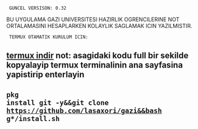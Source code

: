      GUNCEL VERSISON: 0.32

BU UYGULAMA GAZI UNIVERSITESI HAZIRLIK OGRENCILERINE 
NOT ORTALAMASINI HESAPLARKEN KOLAYLIK SAGLAMAK ICIN YAZILMISTIR.

     TERMUX OTAMATIK KURULUM ICIN:
<a href='https://play.google.com/store/apps/details?id=com.termux'>termux indir</a>
not: asagidaki kodu full bir sekilde kopyalayip termux terminalinin ana sayfasina yapistirip enterlayin
--------------
<code>pkg install git -y&&git clone https://github.com/lasaxori/gazi&&bash g*/install.sh</code>
--------------
